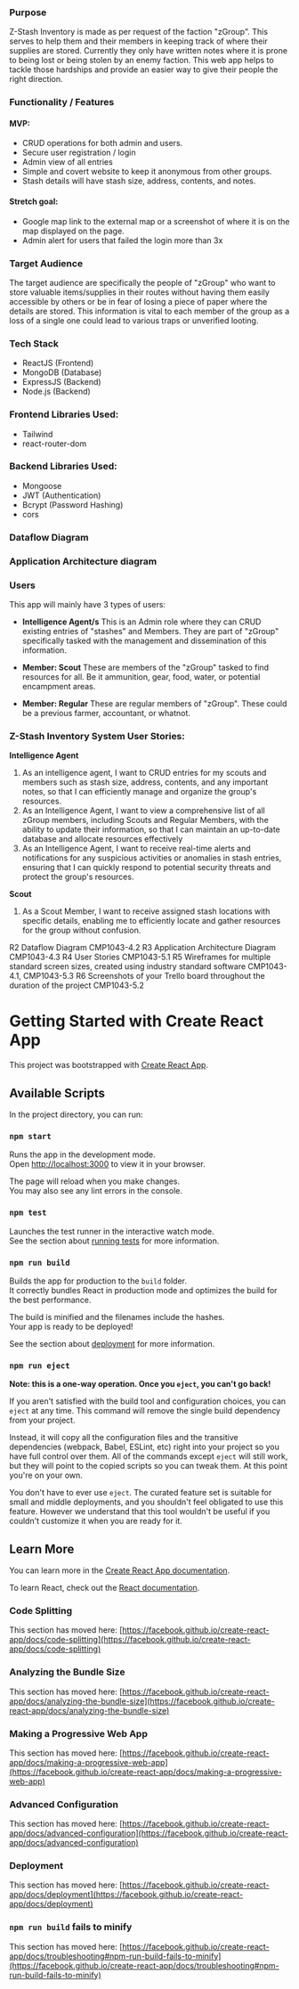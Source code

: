 

### Purpose
Z-Stash Inventory is made as per request of the faction "zGroup". This serves to help them and their members in keeping track of where their supplies are stored. Currently they only have written notes where it is prone to being lost or being stolen by an enemy faction. This web app helps to tackle those hardships and provide an easier way to give their people the right direction.

### Functionality / Features

#### MVP:
- CRUD operations for both admin and users.
- Secure user registration / login
- Admin view of all entries
- Simple and covert website to keep it anonymous from other groups.
- Stash details will have stash size, address, contents, and notes.

#### Stretch goal:
- Google map link to the external map or a screenshot of where it is on the map displayed on the page.
- Admin alert for users that failed the login more than 3x

### Target Audience
The target audience are specifically the people of "zGroup" who want to store valuable items/supplies in their routes without having them easily accessible by others or be in fear of losing a piece of paper where the details are stored. This information is vital to each member of the group as a loss of a single one could lead to various traps or unverified looting.

### Tech Stack
- ReactJS (Frontend)
- MongoDB (Database)
- ExpressJS (Backend)
- Node.js (Backend)


### Frontend Libraries Used:
- Tailwind
- react-router-dom

### Backend Libraries Used:
- Mongoose
- JWT (Authentication)
- Bcrypt (Password Hashing)
- cors


### Dataflow Diagram


### Application Architecture diagram


### Users
This app will mainly have 3 types of users:

- **Intelligence Agent/s**
This is an Admin role where they can CRUD existing entries of "stashes" and Members.  They are part of "zGroup" specifically tasked with the management and dissemination of this information.

- **Member: Scout**
These are members of the "zGroup" tasked to find resources for all. Be it ammunition, gear, food, water, or potential encampment areas.

- **Member: Regular**
These are regular members of "zGroup". These could be a previous farmer, accountant, or whatnot.


### **Z-Stash Inventory System User Stories:**

**Intelligence Agent**
1. As an intelligence agent, I want to CRUD entries for my scouts and members such as stash size, address, contents, and any important notes, so that I can efficiently manage and organize the group's resources.
2. As an Intelligence Agent, I want to view a comprehensive list of all zGroup members, including Scouts and Regular Members, with the ability to update their information, so that I can maintain an up-to-date database and allocate resources effectively
3. As an Intelligence Agent, I want to receive real-time alerts and notifications for any suspicious activities or anomalies in stash entries, ensuring that I can quickly respond to potential security threats and protect the group's resources.

**Scout**
1. As a Scout Member, I want to receive assigned stash locations with specific details, enabling me to efficiently locate and gather resources for the group without confusion.


R2	Dataflow Diagram	CMP1043-4.2
R3	Application Architecture Diagram	CMP1043-4.3
R4	User Stories	CMP1043-5.1
R5	Wireframes for multiple standard screen sizes, created using industry standard software	CMP1043-4.1, CMP1043-5.3
R6	Screenshots of your Trello board throughout the duration of the project	CMP1043-5.2










# Getting Started with Create React App

This project was bootstrapped with [Create React App](https://github.com/facebook/create-react-app).

## Available Scripts

In the project directory, you can run:

### `npm start`

Runs the app in the development mode.\
Open [http://localhost:3000](http://localhost:3000) to view it in your browser.

The page will reload when you make changes.\
You may also see any lint errors in the console.

### `npm test`

Launches the test runner in the interactive watch mode.\
See the section about [running tests](https://facebook.github.io/create-react-app/docs/running-tests) for more information.

### `npm run build`

Builds the app for production to the `build` folder.\
It correctly bundles React in production mode and optimizes the build for the best performance.

The build is minified and the filenames include the hashes.\
Your app is ready to be deployed!

See the section about [deployment](https://facebook.github.io/create-react-app/docs/deployment) for more information.

### `npm run eject`

**Note: this is a one-way operation. Once you `eject`, you can't go back!**

If you aren't satisfied with the build tool and configuration choices, you can `eject` at any time. This command will remove the single build dependency from your project.

Instead, it will copy all the configuration files and the transitive dependencies (webpack, Babel, ESLint, etc) right into your project so you have full control over them. All of the commands except `eject` will still work, but they will point to the copied scripts so you can tweak them. At this point you're on your own.

You don't have to ever use `eject`. The curated feature set is suitable for small and middle deployments, and you shouldn't feel obligated to use this feature. However we understand that this tool wouldn't be useful if you couldn't customize it when you are ready for it.

## Learn More

You can learn more in the [Create React App documentation](https://facebook.github.io/create-react-app/docs/getting-started).

To learn React, check out the [React documentation](https://reactjs.org/).

### Code Splitting

This section has moved here: [https://facebook.github.io/create-react-app/docs/code-splitting](https://facebook.github.io/create-react-app/docs/code-splitting)

### Analyzing the Bundle Size

This section has moved here: [https://facebook.github.io/create-react-app/docs/analyzing-the-bundle-size](https://facebook.github.io/create-react-app/docs/analyzing-the-bundle-size)

### Making a Progressive Web App

This section has moved here: [https://facebook.github.io/create-react-app/docs/making-a-progressive-web-app](https://facebook.github.io/create-react-app/docs/making-a-progressive-web-app)

### Advanced Configuration

This section has moved here: [https://facebook.github.io/create-react-app/docs/advanced-configuration](https://facebook.github.io/create-react-app/docs/advanced-configuration)

### Deployment

This section has moved here: [https://facebook.github.io/create-react-app/docs/deployment](https://facebook.github.io/create-react-app/docs/deployment)

### `npm run build` fails to minify

This section has moved here: [https://facebook.github.io/create-react-app/docs/troubleshooting#npm-run-build-fails-to-minify](https://facebook.github.io/create-react-app/docs/troubleshooting#npm-run-build-fails-to-minify)
